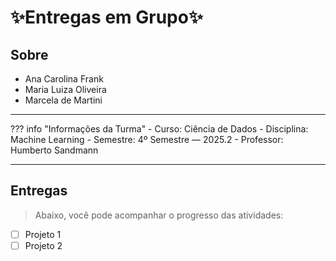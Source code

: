 # ✨Entregas em Grupo✨


## Sobre

- Ana Carolina Frank
- Maria Luiza Oliveira
- Marcela de Martini


---
??? info "Informações da Turma"
    - Curso: Ciência de Dados
    - Disciplina: Machine Learning
    - Semestre: 4º Semestre — 2025.2
    - Professor: Humberto Sandmann

---

## Entregas

> Abaixo, você pode acompanhar o progresso das atividades:

- [ ] Projeto 1
- [ ] Projeto 2 
